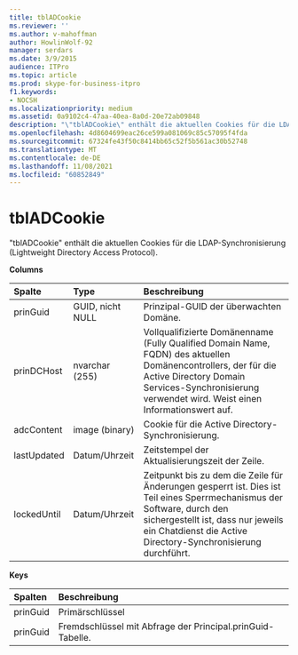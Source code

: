 ```yaml
---
title: tblADCookie
ms.reviewer: ''
ms.author: v-mahoffman
author: HowlinWolf-92
manager: serdars
ms.date: 3/9/2015
audience: ITPro
ms.topic: article
ms.prod: skype-for-business-itpro
f1.keywords:
- NOCSH
ms.localizationpriority: medium
ms.assetid: 0a9102c4-47aa-40ea-8a0d-20e72ab09848
description: "\"tblADCookie\" enthält die aktuellen Cookies für die LDAP-Synchronisierung (Lightweight Directory Access Protocol)."
ms.openlocfilehash: 4d8604699eac26ce599a081069c85c57095f4fda
ms.sourcegitcommit: 67324fe43f50c8414bb65c52f5b561ac30b52748
ms.translationtype: MT
ms.contentlocale: de-DE
ms.lasthandoff: 11/08/2021
ms.locfileid: "60852849"
---
```

# <a name="tbladcookie"></a>tblADCookie
 
"tblADCookie" enthält die aktuellen Cookies für die LDAP-Synchronisierung (Lightweight Directory Access Protocol).
  
**Columns**

|**Spalte**|**Type**|**Beschreibung**|
|:-----|:-----|:-----|
|prinGuid  <br/> |GUID, nicht NULL  <br/> |Prinzipal-GUID der überwachten Domäne.  <br/> |
|prinDCHost  <br/> |nvarchar (255)  <br/> |Vollqualifizierte Domänenname (Fully Qualified Domain Name, FQDN) des aktuellen Domänencontrollers, der für die Active Directory Domain Services-Synchronisierung verwendet wird. Weist einen Informationswert auf.  <br/> |
|adcContent  <br/> |image (binary)  <br/> |Cookie für die Active Directory-Synchronisierung.  <br/> |
|lastUpdated  <br/> |Datum/Uhrzeit  <br/> |Zeitstempel der Aktualisierungszeit der Zeile.  <br/> |
|lockedUntil  <br/> |Datum/Uhrzeit  <br/> |Zeitpunkt bis zu dem die Zeile für Änderungen gesperrt ist. Dies ist Teil eines Sperrmechanismus der Software, durch den sichergestellt ist, dass nur jeweils ein Chatdienst die Active Directory-Synchronisierung durchführt.  <br/> |
   
**Keys**

|**Spalten**|**Beschreibung**|
|:-----|:-----|
|prinGuid  <br/> |Primärschlüssel  <br/> |
|prinGuid  <br/> |Fremdschlüssel mit Abfrage der Principal.prinGuid-Tabelle.  <br/> |
   


